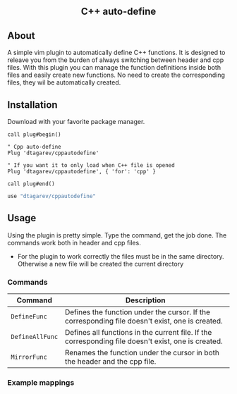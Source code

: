 <p align="center">
  <h2 align="center"> C++ auto-define </h2>
</p>

## About

A simple vim plugin to automatically define C++ functions.
It is designed to releave you from the burden of always switching between header and cpp files.
With this plugin you can manage the function definitions inside both files and easily create new functions.
No need to create the corresponding files, they wil be automatically created.

## Installation

Download with your favorite package manager.

```vim
call plug#begin()

" Cpp auto-define 
Plug 'dtagarev/cppautodefine'

" If you want it to only load when C++ file is opened
Plug 'dtagarev/cppautodefine', { 'for': 'cpp' }

call plug#end()
```

```lua
use "dtagarev/cppautodefine"
```

## Usage

Using the plugin is pretty simple. Type the command, get the job done.
The commands work both in header and cpp files.
- For the plugin to work correctly the files must be in the same directory. Otherwise a new file will be created the current directory

### Commands

| Command                             | Description                                                                                         |
| ----------------------------------- | --------------------------------------------------------------------------------------------------  |
| `DefineFunc`                        | Defines the function under the cursor. If the corresponding file doesn't exist, one is created.     |
| `DefineAllFunc`                     | Defines all functions in the current file. If the corresponding file doesn't exist, one is created. |
| `MirrorFunc`                        | Renames the function under the cursor in both the header and the cpp file.                          |

### Example mappings

```vim
```
